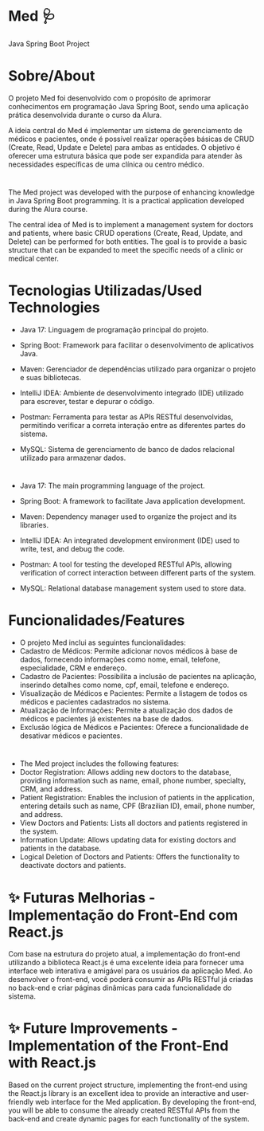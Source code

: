# Med 🩺
 Java Spring Boot Project

 # Sobre/About
O projeto Med foi desenvolvido com o propósito de aprimorar conhecimentos em programação Java Spring Boot, sendo uma aplicação prática desenvolvida durante o curso da Alura.

A ideia central do Med é implementar um sistema de gerenciamento de médicos e pacientes, onde é possível realizar operações básicas de CRUD (Create, Read, Update e Delete) para ambas as entidades. O objetivo é oferecer uma estrutura básica que pode ser expandida para atender às necessidades específicas de uma clínica ou centro médico.

#

The Med project was developed with the purpose of enhancing knowledge in Java Spring Boot programming. It is a practical application developed during the Alura course.

The central idea of Med is to implement a management system for doctors and patients, where basic CRUD operations (Create, Read, Update, and Delete) can be performed for both entities. The goal is to provide a basic structure that can be expanded to meet the specific needs of a clinic or medical center.


# Tecnologias Utilizadas/Used Technologies

* Java 17: Linguagem de programação principal do projeto.
* Spring Boot: Framework para facilitar o desenvolvimento de aplicativos Java.
* Maven: Gerenciador de dependências utilizado para organizar o projeto e suas bibliotecas.
* IntelliJ IDEA: Ambiente de desenvolvimento integrado (IDE) utilizado para escrever, testar e depurar o código.
* Postman: Ferramenta para testar as APIs RESTful desenvolvidas, permitindo verificar a correta interação entre as diferentes partes do sistema.
* MySQL: Sistema de gerenciamento de banco de dados relacional utilizado para armazenar dados.

  #

* Java 17: The main programming language of the project.
* Spring Boot: A framework to facilitate Java application development.
* Maven: Dependency manager used to organize the project and its libraries.
* IntelliJ IDEA: An integrated development environment (IDE) used to write, test, and debug the code.
* Postman: A tool for testing the developed RESTful APIs, allowing verification of correct interaction between different parts of the system.
* MySQL: Relational database management system used to store data.

# Funcionalidades/Features
* O projeto Med inclui as seguintes funcionalidades:
* Cadastro de Médicos: Permite adicionar novos médicos à base de dados, fornecendo informações como nome, email, telefone, especialidade, CRM e endereço.
* Cadastro de Pacientes: Possibilita a inclusão de pacientes na aplicação, inserindo detalhes como nome, cpf, email, telefone e endereço.
* Visualização de Médicos e Pacientes: Permite a listagem de todos os médicos e pacientes cadastrados no sistema.
* Atualização de Informações: Permite a atualização dos dados de médicos e pacientes já existentes na base de dados.
* Exclusão lógica de Médicos e Pacientes: Oferece a funcionalidade de desativar médicos e pacientes.

# 
* The Med project includes the following features:
* Doctor Registration: Allows adding new doctors to the database, providing information such as name, email, phone number, specialty, CRM, and address.
* Patient Registration: Enables the inclusion of patients in the application, entering details such as name, CPF (Brazilian ID), email, phone number, and address.
* View Doctors and Patients: Lists all doctors and patients registered in the system.
* Information Update: Allows updating data for existing doctors and patients in the database.
* Logical Deletion of Doctors and Patients: Offers the functionality to deactivate doctors and patients.

# ✨ Futuras Melhorias - Implementação do Front-End com React.js 
Com base na estrutura do projeto atual, a implementação do front-end utilizando a biblioteca React.js é uma excelente ideia para fornecer uma interface web interativa e amigável para os usuários da aplicação Med. Ao desenvolver o front-end, você poderá consumir as APIs RESTful já criadas no back-end e criar páginas dinâmicas para cada funcionalidade do sistema.

# ✨ Future Improvements - Implementation of the Front-End with React.js
Based on the current project structure, implementing the front-end using the React.js library is an excellent idea to provide an interactive and user-friendly web interface for the Med application. By developing the front-end, you will be able to consume the already created RESTful APIs from the back-end and create dynamic pages for each functionality of the system.
